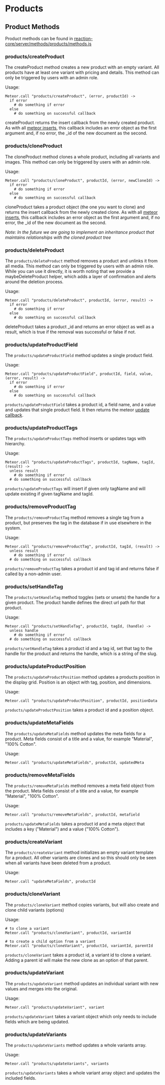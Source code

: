 # Products
## Product Methods
Product methods can be found in [reaction-core/server/methods/products/methods.js](https://github.com/reactioncommerce/reaction/blob/development/packages/reaction-core/server/methods/products.js)

### products/createProduct
The createProduct method creates a new product with an empty variant. All products have at least one variant with pricing and details. This method can only be triggered by users with an admin role.

Usage:

```
Meteor.call "products/createProduct", (error, productId) ->
  if error
    # do something if error
  else
    # do something on successful callback
```

createProduct returns the insert callback from the newly created product. As with all [meteor inserts](https://docs.meteor.com/#insert), this callback includes an error object as the first argument and, if no error, the _id of the new document as the second.

### products/cloneProduct
The cloneProduct method clones a whole product, including all variants and images. This method can only be triggered by users with an admin role.

Usage:

```
Meteor.call "products/cloneProduct", productId, (error, newCloneId) ->
  if error
    # do something if error
  else
    # do something on successful callback
```

cloneProduct takes a product object (the one you want to clone) and returns the insert callback from the newly created clone. As with all [meteor inserts](https://docs.meteor.com/#insert), this callback includes an error object as the first argument and, if no error, the _id of the new document as the second.

_Note: In the future we are going to implement an inheritance product that maintains relationships with the cloned product tree_

### products/deleteProduct
The `products/deleteProduct` method removes a product and unlinks it from all media. This method can only be triggered by users with an admin role. While you can use it directly, it is worth noting that we provide a maybeDeleteProduct helper, which adds a layer of confirmation and alerts around the deletion process.

Usage:

```
Meteor.call "products/deleteProduct", productId, (error, result) ->
  if error
    # do something if error
  else
    # do something on successful callback
```

deleteProduct takes a product _id and returns an error object as well as a result, which is true if the removal was successful or false if not.

### products/updateProductField
The `products/updateProductField` method updates a single product field.

Usage:

```
Meteor.call "products/updateProductField", productId, field, value, (error, result) ->
  if error
    # do something if error
  else
    # do something on successful callback
```

`products/updateProductField` takes a product id, a field name, and a value and updates that single product field. It then returns the meteor [update callback](https://docs.meteor.com/#update).

### products/updateProductTags
The `products/updateProductTags` method inserts or updates tags with hierarchy.

Usage:

```
Meteor.call "products/updateProductTags", productId, tagName, tagId, (result) ->
  unless result
    # do something if error
  # do something on successful callback
```

`products/updateProductTags` will insert if given only tagName and will update existing if given tagName and tagId.

### products/removeProductTag
The `products/removeProductTag` method removes a single tag from a product, but preserves the tag in the database if in use elsewhere in the system.

Usage:

```
Meteor.call "products/removeProductTag", productId, tagId, (result) ->
  unless result
    # do something if error
  # do something on successful callback
```

`products/removeProductTag` takes a product id and tag id and returns false if called by a non-admin user.

### products/setHandleTag
The `products/setHandleTag` method toggles (sets or unsets) the handle for a given product. The product handle defines the direct url path for that product.

Usage:

```
Meteor.call "products/setHandleTag", productId, tagId, (handle) ->
  unless handle
    # do something if error
  # do something on successful callback
```

`products/setHandleTag` takes a product id and a tag id, set that tag to the handle for the product and returns the handle, which is a string of the slug.

### products/updateProductPosition
The `products/updateProductPosition` method updates a products position in the display grid. Position is an object with tag, position, and dimensions.

Usage:

```
Meteor.call "products/updateProductPosition", productId, positionData
```

`products/updateProductPosition` takes a product id and a position object.

### products/updateMetaFields
The `products/updateMetaFields` method updates the meta fields for a product. Meta fields consist of a title and a value, for example "Material", "100% Cotton".

Usage:

```
Meteor.call "products/updateMetaFields", productId, updatedMeta
```

### products/removeMetaFields
The `products/removeMetaFields` method removes a meta field object from the product. Meta fields consist of a title and a value, for example "Material", "100% Cotton".

Usage:

```
Meteor.call "products/removeMetaFields", productId, metafield
```

`products/updateMetaFields` takes a product id and a meta object that includes a key ("Material") and a value ("100% Cotton").

### products/createVariant
The `products/createVariant` method initializes an empty variant template for a product. All other variants are clones and so this should only be seen when all variants have been deleted from a product.

Usage:

```
Meteor.call "updateMetaFields", productId
```

### products/cloneVariant
The `products/cloneVariant` method copies variants, but will also create and clone child variants (options)

Usage:

```
# to clone a variant
Meteor.call "products/cloneVariant", productId, variantId

# to create a child option from a variant
Meteor.call "products/cloneVariant", productId, variantId, parentId
```

`products/cloneVariant` takes a product id, a variant id to clone a variant. Adding a parent id will make the new clone as an option of that parent.

### products/updateVariant
The `products/updateVariant` method updates an individual variant with new values and merges into the original.

Usage:

```
Meteor.call "products/updateVariant", variant
```

`products/updateVariant` takes a variant object which only needs to include fields which are being updated.

### products/updateVariants
The `products/updateVariants` method updates a whole variants array.

Usage:

```
Meteor.call "products/updateVariants", variants
```

`products/updateVariants` takes a whole variant array object and updates the included fields.
